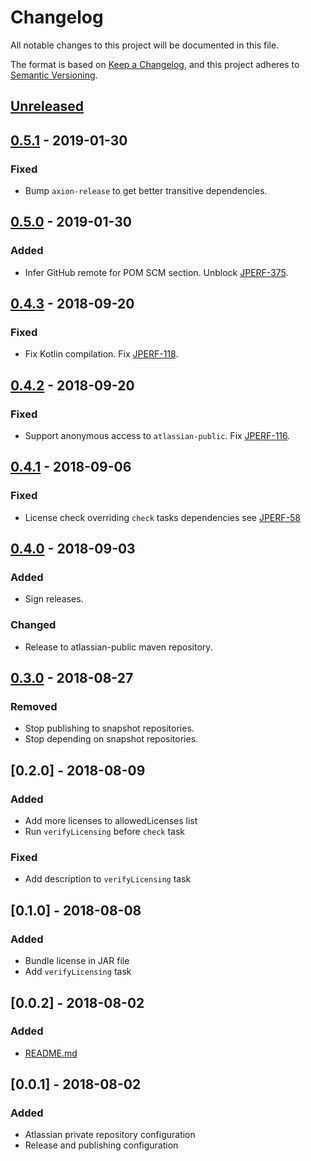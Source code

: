 # Changelog
All notable changes to this project will be documented in this file.

The format is based on [Keep a Changelog](https://keepachangelog.com/en/1.0.0/),
and this project adheres to [Semantic Versioning](https://semver.org/spec/v2.0.0.html).

## [Unreleased]
[Unreleased]: https://bitbucket.org/atlassian/gradle-release/branches/compare/master%0Drelease-0.5.1

## [0.5.1] - 2019-01-30
[0.5.1]: https://bitbucket.org/atlassian/gradle-release/branches/compare/release-0.5.1%0Drelease-0.5.0

### Fixed
- Bump `axion-release` to get better transitive dependencies.

## [0.5.0] - 2019-01-30
[0.5.0]: https://bitbucket.org/atlassian/gradle-release/branches/compare/release-0.5.0%0Drelease-0.4.3

### Added
- Infer GitHub remote for POM SCM section. Unblock [JPERF-375].

[JPERF-375]: https://ecosystem.atlassian.net/browse/JPERF-375

## [0.4.3] - 2018-09-20
[0.4.3]: https://bitbucket.org/atlassian/gradle-release/branches/compare/release-0.4.3%0Drelease-0.4.2

### Fixed
- Fix Kotlin compilation. Fix [JPERF-118].

[JPERF-118]: https://ecosystem.atlassian.net/browse/JPERF-118

## [0.4.2] - 2018-09-20
[0.4.2]: https://bitbucket.org/atlassian/gradle-release/branches/compare/release-0.4.2%0Drelease-0.4.1

### Fixed
- Support anonymous access to `atlassian-public`. Fix [JPERF-116].

[JPERF-116]: https://ecosystem.atlassian.net/browse/JPERF-116

## [0.4.1] - 2018-09-06
[0.4.1]: https://bitbucket.org/atlassian/gradle-release/branches/compare/release-0.4.1%0Drelease-0.4.0

### Fixed
- License check overriding `check` tasks dependencies see [JPERF-58](https://ecosystem.atlassian.net/browse/JPERF-58)

## [0.4.0] - 2018-09-03
[0.4.0]: https://bitbucket.org/atlassian/gradle-release/branches/compare/release-0.4.0%0Drelease-0.3.0

### Added
- Sign releases.

### Changed
- Release to atlassian-public maven repository.

## [0.3.0] - 2018-08-27
[0.3.0]: https://bitbucket.org/atlassian/gradle-release/branches/compare/release-0.3.0%0Drelease-0.2.0

### Removed
- Stop publishing to snapshot repositories.
- Stop depending on snapshot repositories.

## [0.2.0] - 2018-08-09
### Added
- Add more licenses to allowedLicenses list
- Run `verifyLicensing` before `check` task
### Fixed
- Add description to  `verifyLicensing` task

## [0.1.0] - 2018-08-08
### Added
- Bundle license in JAR file
- Add `verifyLicensing` task

## [0.0.2] - 2018-08-02
### Added
- [README.md](README.md)

## [0.0.1] - 2018-08-02
### Added
- Atlassian private repository configuration
- Release and publishing configuration


